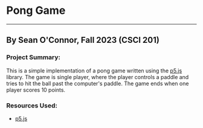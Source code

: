 # Pong Game
<hr>

## By Sean O'Connor, Fall 2023 (CSCI 201)

### Project Summary:
This is a simple implementation of a pong game written using the [p5.js](https://p5js.org/) library. The game is single player, where the player controls a paddle and tries to hit the ball past the computer's paddle. The game ends when one player scores 10 points.

### Resources Used:
- [p5.js](https://p5js.org/)